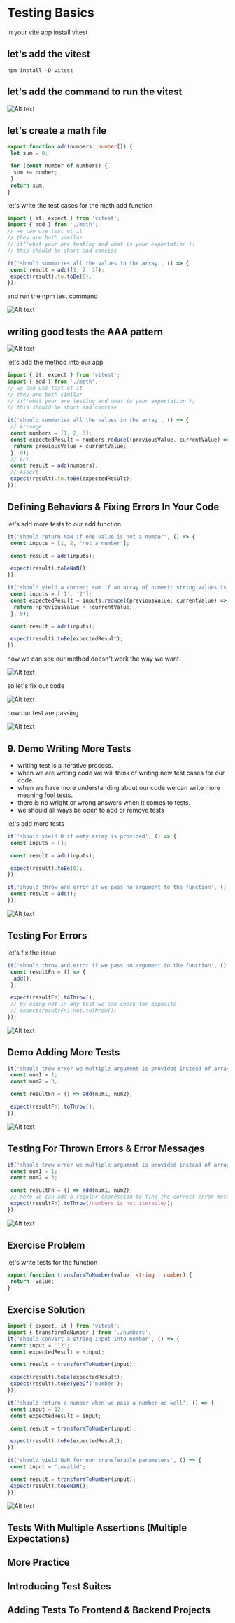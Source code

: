 # Testing Basics

in your vite app install vitest

## let's add the vitest

```shell
npm install -D vitest
```

## let's add the command to run the vitest

![Alt text](../img/11.png)

## let's create a math file

```ts
export function add(numbers: number[]) {
 let sum = 0;

 for (const number of numbers) {
  sum += number;
 }
 return sum;
}

```

let's write the test cases for the math add function

```ts
import { it, expect } from 'vitest';
import { add } from './math';
// we can use test ot it
// they are both similar
// it('what your are testing and what is your expectation');
// this should be short and concise

it('should summaries all the values in the array', () => {
 const result = add([1, 2, 3]);
 expect(result).to.toBe(6);
});

```

and run the npm test command

![Alt text](../img/12.png)

## writing good tests the AAA pattern

![Alt text](../img/13.png)

let's add the method into our app

```ts
import { it, expect } from 'vitest';
import { add } from './math';
// we can use test ot it
// they are both similar
// it('what your are testing and what is your expectation');
// this should be short and concise

it('should summaries all the values in the array', () => {
 // Arrange
 const numbers = [1, 2, 3];
 const expectedResult = numbers.reduce((previousValue, currentValue) => {
  return previousValue + currentValue;
 }, 0);
 // Act
 const result = add(numbers);
 // Assert
 expect(result).to.toBe(expectedResult);
});
```

## Defining Behaviors & Fixing Errors In Your Code

let's add more tests to our add function

```ts
it('should return NaN if one value is not a number', () => {
 const inputs = [1, 2, 'not a number'];

 const result = add(inputs);

 expect(result).toBeNaN();
});

it('should yield a correct sum if an array of numeric string values is provided', () => {
 const inputs = ['1', '2'];
 const expectedResult = inputs.reduce((previousValue, currentValue) => {
  return +previousValue + +currentValue;
 }, 0);

 const result = add(inputs);

 expect(result).toBe(expectedResult);
});

```

now we can see our method doesn't work the way we want.

![Alt text](../img/14.png)

so let's fix our code

![Alt text](../img/15.png)

now our test are passing

![Alt text](../img/16.png)

## 9. Demo Writing More Tests

- writing test is a iterative process.
- when we are writing code we will think of writing new test cases for our code.
- when we have more understanding about our code we can write more meaning fool tests.
- there is no wright or wrong answers when it comes to tests.
- we should all ways be open to add or remove tests

let's add more tests

```ts
it('should yield 0 if emty array is provided', () => {
 const inputs = [];

 const result = add(inputs);

 expect(result).toBe(0);
});

it('should throw and error if we pass no argument to the function', () => {
 const result = add();
});
```

![Alt text](../img/17.png)

## Testing For Errors

let's fix the issue

```ts
it('should throw and error if we pass no argument to the function', () => {
 const resultFn = () => {
  add();
 };

 expect(resultFn).toThrow();
 // by using not in any test we can check for opposite
 // expect(resultFn).not.toThrow();
});

```

![Alt text](../img/18.png)

## Demo Adding More Tests

```ts
it('should trow error we multiple argument is provided instead of array', () => {
 const num1 = 1;
 const num2 = 3;

 const resultFn = () => add(num1, num2);

 expect(resultFn).toThrow();
});

```

![Alt text](../img/19.png)

## Testing For Thrown Errors & Error Messages

```ts
it('should trow error we multiple argument is provided instead of array', () => {
 const num1 = 1;
 const num2 = 3;

 const resultFn = () => add(num1, num2);
 // here we can add a regular expression to find the correct error message
 expect(resultFn).toThrow(/numbers is not iterable/);
});
```

![Alt text](../img/20.png)

## Exercise Problem

let's write tests for the function

```ts
export function transformToNumber(value: string | number) {
 return +value;
}
```

## Exercise Solution

```ts
import { expect, it } from 'vitest';
import { transformToNumber } from './numbers';
it('should convert a string input into number', () => {
 const input = '12';
 const expectedResult = +input;

 const result = transformToNumber(input);

 expect(result).toBe(expectedResult);
 expect(result).toBeTypeOf('number');
});

it('should return a number when we pass a number as well', () => {
 const input = 12;
 const expectedResult = input;

 const result = transformToNumber(input);

 expect(result).toBe(expectedResult);
});

it('should yield NaN for nun transferable parameters', () => {
 const input = 'invalid';

 const result = transformToNumber(input);
 expect(result).toBeNaN();
});

```

![Alt text](../img/21.png)

## Tests With Multiple Assertions (Multiple Expectations)

## More Practice

## Introducing Test Suites

## Adding Tests To Frontend & Backend Projects
